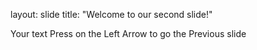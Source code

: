 layout: slide
title: "Welcome to our second slide!"

Your text
Press on the Left Arrow to go the Previous slide

